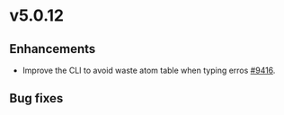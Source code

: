 # v5.0.12

## Enhancements

- Improve the CLI to avoid waste atom table when typing erros [#9416](https://github.com/emqx/emqx/pull/9416).

## Bug fixes
